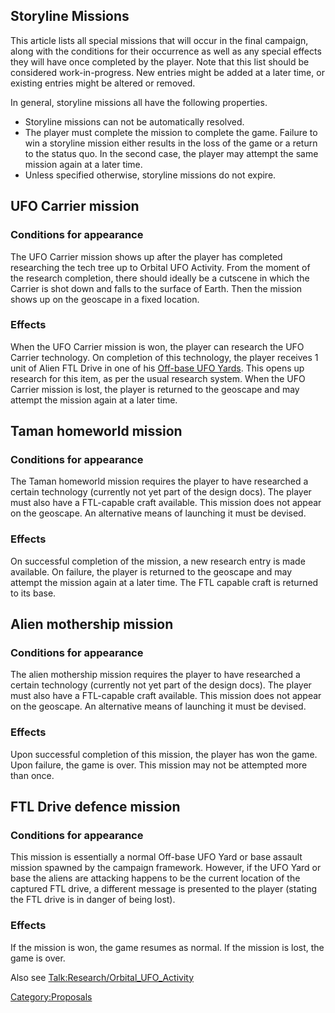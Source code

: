 ## Storyline Missions

This article lists all special missions that will occur in the final
campaign, along with the conditions for their occurrence as well as any
special effects they will have once completed by the player. Note that
this list should be considered work-in-progress. New entries might be
added at a later time, or existing entries might be altered or removed.

In general, storyline missions all have the following properties.

- Storyline missions can not be automatically resolved.
- The player must complete the mission to complete the game. Failure to
  win a storyline mission either results in the loss of the game or a
  return to the status quo. In the second case, the player may attempt
  the same mission again at a later time.
- Unless specified otherwise, storyline missions do not expire.

## UFO Carrier mission

### Conditions for appearance

The UFO Carrier mission shows up after the player has completed
researching the tech tree up to Orbital UFO Activity. From the moment of
the research completion, there should ideally be a cutscene in which the
Carrier is shot down and falls to the surface of Earth. Then the mission
shows up on the geoscape in a fixed location.

### Effects

When the UFO Carrier mission is won, the player can research the UFO
Carrier technology. On completion of this technology, the player
receives 1 unit of Alien FTL Drive in one of his [Off-base UFO
Yards](Proposals/Off-base_UFO_Yards "wikilink"). This opens up research
for this item, as per the usual research system.
When the UFO Carrier mission is lost, the player is returned to the
geoscape and may attempt the mission again at a later time.

## Taman homeworld mission

### Conditions for appearance

The Taman homeworld mission requires the player to have researched a
certain technology (currently not yet part of the design docs). The
player must also have a FTL-capable craft available. This mission does
not appear on the geoscape. An alternative means of launching it must be
devised.

### Effects

On successful completion of the mission, a new research entry is made
available.
On failure, the player is returned to the geoscape and may attempt the
mission again at a later time. The FTL capable craft is returned to its
base.

## Alien mothership mission

### Conditions for appearance

The alien mothership mission requires the player to have researched a
certain technology (currently not yet part of the design docs). The
player must also have a FTL-capable craft available. This mission does
not appear on the geoscape. An alternative means of launching it must be
devised.

### Effects

Upon successful completion of this mission, the player has won the game.
Upon failure, the game is over. This mission may not be attempted more
than once.

## FTL Drive defence mission

### Conditions for appearance

This mission is essentially a normal Off-base UFO Yard or base assault
mission spawned by the campaign framework. However, if the UFO Yard or
base the aliens are attacking happens to be the current location of the
captured FTL drive, a different message is presented to the player
(stating the FTL drive is in danger of being lost).

### Effects

If the mission is won, the game resumes as normal. If the mission is
lost, the game is over.

Also see
[Talk:Research/Orbital_UFO_Activity](Talk:Research/Orbital_UFO_Activity "wikilink")

[Category:Proposals](Category:Proposals "wikilink")